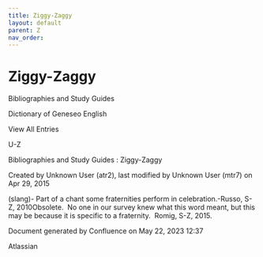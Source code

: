 ```yaml
---
title: Ziggy-Zaggy
layout: default
parent: Z
nav_order:
---
```


# Ziggy-Zaggy

Bibliographies and Study Guides

Dictionary of Geneseo English

View All Entries

U-Z

Bibliographies and Study Guides : Ziggy-Zaggy

Created by  Unknown User (atr2), last modified by  Unknown User (mtr7) on Apr 29, 2015

(slang)- Part of a chant some fraternities perform in celebration.-Russo, S-Z, 2010Obsolete.  No one in our survey knew what this word meant, but this may be because it is specific to a fraternity.  Romig, S-Z, 2015.

Document generated by Confluence on May 22, 2023 12:37

Atlassian
